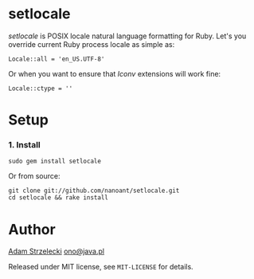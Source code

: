 setlocale
===========
*setlocale* is POSIX locale natural language formatting for Ruby. Let's you override current Ruby process locale as simple as:

    Locale::all = 'en_US.UTF-8'

Or when you want to ensure that *Iconv* extensions will work fine:

    Locale::ctype = ''

Setup
=====
### 1. Install

    sudo gem install setlocale

Or from source:

    git clone git://github.com/nanoant/setlocale.git
    cd setlocale && rake install

Author
======
[Adam Strzelecki](http://www.nanoant.com/)
ono@java.pl

Released under MIT license, see `MIT-LICENSE` for details.
